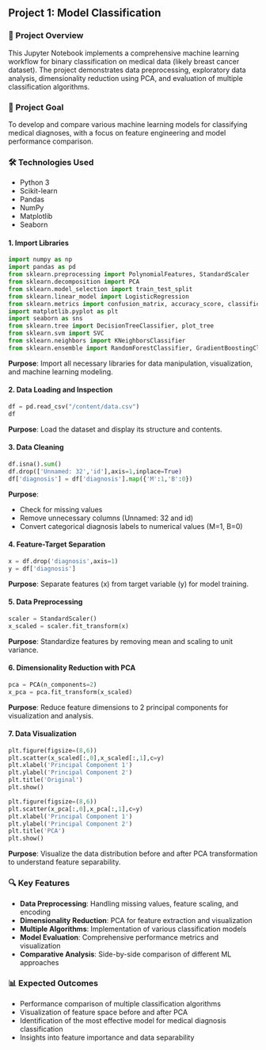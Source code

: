 ## Project 1: Model Classification

### 📝 Project Overview
This Jupyter Notebook implements a comprehensive machine learning workflow for binary classification on medical data (likely breast cancer dataset). The project demonstrates data preprocessing, exploratory data analysis, dimensionality reduction using PCA, and evaluation of multiple classification algorithms.

### 🎯 Project Goal
To develop and compare various machine learning models for classifying medical diagnoses, with a focus on feature engineering and model performance comparison.

### 🛠️ Technologies Used
- Python 3
- Scikit-learn
- Pandas
- NumPy
- Matplotlib
- Seaborn

#### 1. Import Libraries
```python
import numpy as np
import pandas as pd
from sklearn.preprocessing import PolynomialFeatures, StandardScaler
from sklearn.decomposition import PCA
from sklearn.model_selection import train_test_split
from sklearn.linear_model import LogisticRegression
from sklearn.metrics import confusion_matrix, accuracy_score, classification_report, r2_score, mean_squared_error
import matplotlib.pyplot as plt
import seaborn as sns
from sklearn.tree import DecisionTreeClassifier, plot_tree
from sklearn.svm import SVC
from sklearn.neighbors import KNeighborsClassifier
from sklearn.ensemble import RandomForestClassifier, GradientBoostingClassifier, AdaBoostClassifier, StackingClassifier, BaggingClassifier
```
**Purpose**: Import all necessary libraries for data manipulation, visualization, and machine learning modeling.

#### 2. Data Loading and Inspection
```python
df = pd.read_csv("/content/data.csv")
df
```
**Purpose**: Load the dataset and display its structure and contents.

#### 3. Data Cleaning
```python
df.isna().sum()
df.drop(['Unnamed: 32','id'],axis=1,inplace=True)
df['diagnosis'] = df['diagnosis'].map({'M':1,'B':0})
```
**Purpose**: 
- Check for missing values
- Remove unnecessary columns (Unnamed: 32 and id)
- Convert categorical diagnosis labels to numerical values (M=1, B=0)

#### 4. Feature-Target Separation
```python
x = df.drop('diagnosis',axis=1)
y = df['diagnosis']
```
**Purpose**: Separate features (x) from target variable (y) for model training.

#### 5. Data Preprocessing
```python
scaler = StandardScaler()
x_scaled = scaler.fit_transform(x)
```
**Purpose**: Standardize features by removing mean and scaling to unit variance.

#### 6. Dimensionality Reduction with PCA
```python
pca = PCA(n_components=2)
x_pca = pca.fit_transform(x_scaled)
```
**Purpose**: Reduce feature dimensions to 2 principal components for visualization and analysis.

#### 7. Data Visualization
```python
plt.figure(figsize=(8,6))
plt.scatter(x_scaled[:,0],x_scaled[:,1],c=y)
plt.xlabel('Principal Component 1')
plt.ylabel('Principal Component 2')
plt.title('Original')
plt.show()

plt.figure(figsize=(8,6))
plt.scatter(x_pca[:,0],x_pca[:,1],c=y)
plt.xlabel('Principal Component 1')
plt.ylabel('Principal Component 2')
plt.title('PCA')
plt.show()
```
**Purpose**: Visualize the data distribution before and after PCA transformation to understand feature separability.

### 🔍 Key Features
- **Data Preprocessing**: Handling missing values, feature scaling, and encoding
- **Dimensionality Reduction**: PCA for feature extraction and visualization
- **Multiple Algorithms**: Implementation of various classification models
- **Model Evaluation**: Comprehensive performance metrics and visualization
- **Comparative Analysis**: Side-by-side comparison of different ML approaches

### 📊 Expected Outcomes
- Performance comparison of multiple classification algorithms
- Visualization of feature space before and after PCA
- Identification of the most effective model for medical diagnosis classification
- Insights into feature importance and data separability


